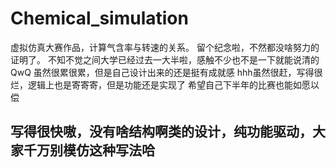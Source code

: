 # Chemical_simulation
虚拟仿真大赛作品，计算气含率与转速的关系。
留个纪念啦，不然都没啥努力的证明了。
不知不觉之间大学已经过去一大半啦，感触不少也不是一下就能说清的
QwQ
虽然很累很累，但是自己设计出来的还是挺有成就感
hhh虽然很赶，写得很烂，逻辑上也是寄寄寄，但是功能还是实现了
希望自己下半年的比赛也能如愿以偿
## 写得很快嗷，没有啥结构啊类的设计，纯功能驱动，大家千万别模仿这种写法哈
